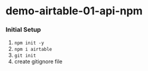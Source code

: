# demo-airtable-01-api-npm



### Initial Setup
1. `npm init -y`
1. `npm i airtable`
1. `git init`
1. create gitignore file
